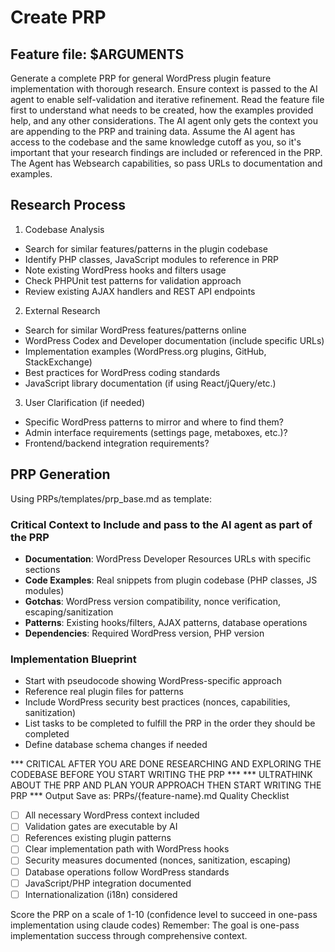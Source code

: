 # Create PRP

## Feature file: $ARGUMENTS
Generate a complete PRP for general WordPress plugin feature implementation with thorough research. Ensure context is passed to the AI agent to enable self-validation and iterative refinement. Read the feature file first to understand what needs to be created, how the examples provided help, and any other considerations.
The AI agent only gets the context you are appending to the PRP and training data. Assume the AI agent has access to the codebase and the same knowledge cutoff as you, so it's important that your research findings are included or referenced in the PRP. The Agent has Websearch capabilities, so pass URLs to documentation and examples.

## Research Process

1. Codebase Analysis
- Search for similar features/patterns in the plugin codebase
- Identify PHP classes, JavaScript modules to reference in PRP
- Note existing WordPress hooks and filters usage
- Check PHPUnit test patterns for validation approach
- Review existing AJAX handlers and REST API endpoints

2. External Research

- Search for similar WordPress features/patterns online
- WordPress Codex and Developer documentation (include specific URLs)
- Implementation examples (WordPress.org plugins, GitHub, StackExchange)
- Best practices for WordPress coding standards
- JavaScript library documentation (if using React/jQuery/etc.)

3. User Clarification (if needed)

- Specific WordPress patterns to mirror and where to find them?
- Admin interface requirements (settings page, metaboxes, etc.)?
- Frontend/backend integration requirements?


## PRP Generation
Using PRPs/templates/prp_base.md as template:

### Critical Context to Include and pass to the AI agent as part of the PRP
- **Documentation**: WordPress Developer Resources URLs with specific sections
- **Code Examples**: Real snippets from plugin codebase (PHP classes, JS modules)
- **Gotchas**: WordPress version compatibility, nonce verification, escaping/sanitization
- **Patterns**: Existing hooks/filters, AJAX patterns, database operations
- **Dependencies**: Required WordPress version, PHP version

### Implementation Blueprint

- Start with pseudocode showing WordPress-specific approach
- Reference real plugin files for patterns
- Include WordPress security best practices (nonces, capabilities, sanitization)
- List tasks to be completed to fulfill the PRP in the order they should be completed
- Define database schema changes if needed

*** CRITICAL AFTER YOU ARE DONE RESEARCHING AND EXPLORING THE CODEBASE BEFORE YOU START WRITING THE PRP ***
*** ULTRATHINK ABOUT THE PRP AND PLAN YOUR APPROACH THEN START WRITING THE PRP ***
Output
Save as: PRPs/{feature-name}.md
Quality Checklist
- [ ] All necessary WordPress context included
- [ ] Validation gates are executable by AI
- [ ] References existing plugin patterns
- [ ] Clear implementation path with WordPress hooks
- [ ] Security measures documented (nonces, sanitization, escaping)
- [ ] Database operations follow WordPress standards
- [ ] JavaScript/PHP integration documented
- [ ] Internationalization (i18n) considered

Score the PRP on a scale of 1-10 (confidence level to succeed in one-pass implementation using claude codes)
Remember: The goal is one-pass implementation success through comprehensive context.